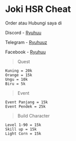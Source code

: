# Joki HSR Cheat
Order atau Hubungi saya di

Discord - [Ryuhuu](<https://discordapp.com/users/1027790097699045427>)

Telegram - [Ryuhuuz](<https://t.me/Ryuhuuz>)

Facebook - [Ryuhuu](<https://www.facebook.com/profile.php?id=61557697891306&mibextid=ZbWKwL>)

> Quest
```
Kuning = 20k
Orange = 15k
Ungu = 10k
Biru = 5k
```

> Event
```
Event Panjang = 15k
Event Pendek = 25k
```

> Build Character
```
Level 1-90 = 15k
Skill up = 15k
Light Corn = 15k
```
